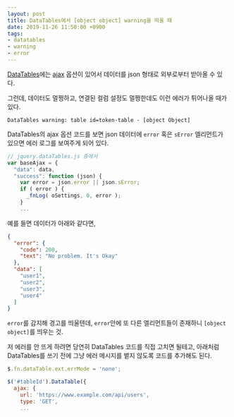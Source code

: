 ```yaml
---
layout: post
title: DataTables에서 [object object] warning을 띄울 때
date: 2019-11-26 11:50:00 +0900
tags:
- datatables
- warning
- error
---
```

[DataTables](https://datatables.net/)에는 [ajax](https://datatables.net/reference/option/ajax) 옵션이 있어서 데이터를 json 형태로 외부로부터 받아올 수 있다.

그런데, 데이터도 멀쩡하고, 연결된 컬럼 설정도 멀쩡한데도 이런 에러가 튀어나올 때가 있다.

```
DataTables warning: table id=token-table - [object Object]
```

DataTables의 ajax 옵션 코드를 보면 json 데이터에 `error` 혹은 `sError` 엘리먼트가 있으면 에러 로그를 보여주게 되어 있다.

```javascript
// jquery.dataTables.js 중에서
var baseAjax = {
  "data": data,
  "success": function (json) {
    var error = json.error || json.sError;
    if ( error ) {
      _fnLog( oSettings, 0, error );
    }
    ...
```

예를 들면 데이터가 아래와 같다면,

```json
{
  "error": {
    "code": 200,
    "text": "No problem. It's Okay"
  },
  "data": [
    "user1",
    "user2",
    "user3",
    "user4"
  ]
}
```

`error`를 감지해 경고를 띄울텐데, `error`안에 또 다른 엘리먼트들이 존재하니 `[object object]`를 띄우는 것.

저 에러를 안 뜨게 하려면 당연히 DataTables 코드를 직접 고치면 될테고, 아래처럼 DataTables를 쓰기 전에 그냥 에러 메시지를 뱉지 않도록 코드를 추가해도 된다.

```javascript
$.fn.dataTable.ext.errMode = 'none';

$('#tableId').DataTable({
  ajax: {
    url: 'https://www.example.com/api/users',
    type: 'GET',
    ...
```
